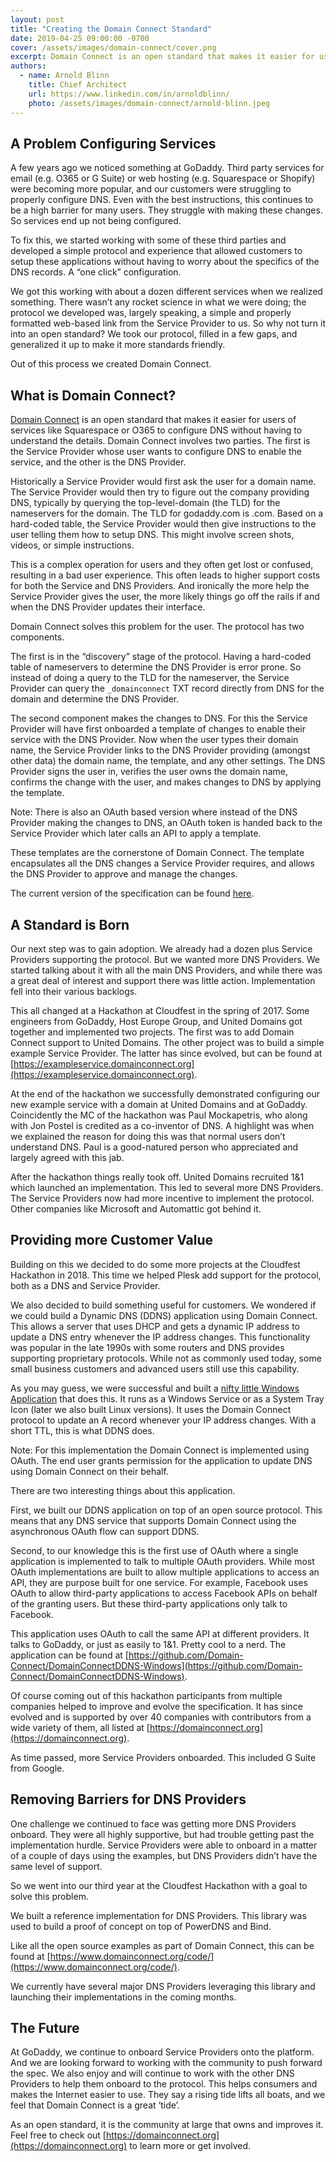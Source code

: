 ```yaml
---
layout: post
title: "Creating the Domain Connect Standard"
date: 2019-04-25 09:00:00 -0700
cover: /assets/images/domain-connect/cover.png
excerpt: Domain Connect is an open standard that makes it easier for users of services like Squarespace or O365 to configure DNS without having to understand the details. The protocol involves two parties. The first is the Service Provider whose user wants to configure DNS to enable the service, and the other is the DNS Provider. The most immediate reaction to it is usually 'This is a no-brainer'. But how did it get created and evolve? How can it help others?
authors:
  - name: Arnold Blinn
    title: Chief Architect
    url: https://www.linkedin.com/in/arnoldblinn/
    photo: /assets/images/domain-connect/arnold-blinn.jpeg
---
```


## A Problem Configuring Services

A few years ago we noticed something at GoDaddy. Third party services for email (e.g. O365 or G Suite) or web hosting (e.g. Squarespace or Shopify) were becoming more popular, and our customers were struggling to properly configure DNS. Even with the best instructions, this continues to be a high barrier for many users.  They struggle with making these changes. So services end up not being configured.

To fix this, we started working with some of these third parties and developed a simple protocol and experience that allowed customers to setup these applications without having to worry about the specifics of the DNS records.  A “one click” configuration. 

We got this working with about a dozen different services when we realized something.  There wasn’t any rocket science in what we were doing; the protocol we developed was, largely speaking, a simple and properly formatted web-based link from the Service Provider to us. So why not turn it into an open standard? We took our protocol, filled in a few gaps, and generalized it up to make it more standards friendly.  

Out of this process we created Domain Connect.

## What is Domain Connect?

[Domain Connect](https://domainconnect.org) is an open standard that makes it easier for users of services like Squarespace or O365 to configure DNS without having to understand the details. Domain Connect involves two parties. The first is the Service Provider whose user wants to configure DNS to enable the service, and the other is the DNS Provider.

Historically a Service Provider would first ask the user for a domain name. The Service Provider would then try to figure out the company providing DNS, typically by querying the top-level-domain (the TLD) for the nameservers for the domain. The TLD for godaddy.com is .com. Based on a hard-coded table, the Service Provider would then give instructions to the user telling them how to setup DNS.  This might involve screen shots, videos, or simple instructions.

This is a complex operation for users and they often get lost or confused, resulting in a bad user experience. This often leads to higher support costs for both the Service and DNS Providers. And ironically the more help the Service Provider gives the user, the more likely things go off the rails if and when the DNS Provider updates their interface.

Domain Connect solves this problem for the user. The protocol has two components.

The first is in the “discovery” stage of the protocol. Having a hard-coded table of nameservers to determine the DNS Provider is error prone. So instead of doing a query to the TLD for the nameserver, the Service Provider can query the `_domainconnect` TXT record directly from DNS for the domain and determine the DNS Provider.  

The second component makes the changes to DNS. For this the Service Provider will have first onboarded a template of changes to enable their service with the DNS Provider. Now when the user types their domain name, the Service Provider links to the DNS Provider providing (amongst other data) the domain name, the template, and any other settings. The DNS Provider signs the user in, verifies the user owns the domain name, confirms the change with the user, and makes changes to DNS by applying the template.

Note: There is also an OAuth based version where instead of the DNS Provider making the changes to DNS, an OAuth token is handed back to the Service Provider which later calls an API to apply a template.

These templates are the cornerstone of Domain Connect. The template encapsulates all the DNS changes a Service Provider requires, and allows the DNS Provider to approve and manage the changes.

The current version of the specification can be found [here](https://www.domainconnect.org/specification/).

## A Standard is Born

Our next step was to gain adoption.  We already had a dozen plus Service Providers supporting the protocol. But we wanted more DNS Providers.  We started talking about it with all the main DNS Providers, and while there was a great deal of interest and support there was little action.  Implementation fell into their various backlogs.

This all changed at a Hackathon at Cloudfest in the spring of 2017.  Some engineers from GoDaddy, Host Europe Group, and United Domains got together and implemented two projects. The first was to add Domain Connect support to United Domains.  The other project was to build a simple example Service Provider. The latter has since evolved, but can be found at [https://exampleservice.domainconnect.org](https://exampleservice.domainconnect.org).

At the end of the hackathon we successfully demonstrated configuring our new example service with a domain at United Domains and at GoDaddy.  Coincidently the MC of the hackathon was Paul Mockapetris, who along with Jon Postel is credited as a co-inventor of DNS. A highlight was when we explained the reason for doing this was that normal users don’t understand DNS.  Paul is a good-natured person who appreciated and largely agreed with this jab. 

After the hackathon things really took off. United Domains recruited 1&1 which launched an implementation. This led to several more DNS Providers. The Service Providers now had more incentive to implement the protocol.  Other companies like Microsoft and Automattic got behind it.  

## Providing more Customer Value

Building on this we decided to do some more projects at the Cloudfest Hackathon in 2018. This time we helped Plesk add support for the protocol, both as a DNS and Service Provider. 

We also decided to build something useful for customers. We wondered if we could build a Dynamic DNS (DDNS) application using Domain Connect. This allows a server that uses DHCP and gets a dynamic IP address to update a DNS entry whenever the IP address changes. This functionality was popular in the late 1990s with some routers and DNS provides supporting proprietary protocols. While not as commonly used today, some small business customers and advanced users still use this capability.  

As you may guess, we were successful and built a [nifty little Windows Application](https://github.com/Domain-Connect/DomainConnectDDNS-Windows) that does this. It runs as a Windows Service or as a System Tray Icon (later we also built Linux versions). It uses the Domain Connect protocol to update an A record whenever your IP address changes. With a short TTL, this is what DDNS does. 

Note: For this implementation the Domain Connect is implemented using OAuth.  The end user grants permission for the application to update DNS using Domain Connect on their behalf.

There are two interesting things about this application.

First, we built our DDNS application on top of an open source protocol. This means that any DNS service that supports Domain Connect using the asynchronous OAuth flow can support DDNS.

Second, to our knowledge this is the first use of OAuth where a single application is implemented to talk to multiple OAuth providers.  While most OAuth implementations are built to allow multiple applications to access an API, they are purpose built for one service.  For example, Facebook uses OAuth to allow third-party applications to access Facebook APIs on behalf of the granting users. But these third-party applications only talk to Facebook.

This application uses OAuth to call the same API at different providers. It talks to GoDaddy, or just as easily to 1&1.  Pretty cool to a nerd.  The application can be found at [https://github.com/Domain-Connect/DomainConnectDDNS-Windows](https://github.com/Domain-Connect/DomainConnectDDNS-Windows).

Of course coming out of this hackathon participants from multiple companies helped to improve and evolve the specification.  It has since evolved and is supported by over 40 companies with contributors from a wide variety of them, all listed at [https://domainconnect.org](https://domainconnect.org).

As time passed, more Service Providers onboarded. This included G Suite from Google. 

## Removing Barriers for DNS Providers

One challenge we continued to face was getting more DNS Providers onboard. They were all highly supportive, but had trouble getting past the implementation hurdle.  Service Providers were able to onboard in a matter of a couple of days using the examples, but DNS Providers didn’t have the same level of support.

So we went into our third year at the Cloudfest Hackathon with a goal to solve this problem.

We built a reference implementation for DNS Providers. This library was used to build a proof of concept on top of PowerDNS and Bind.  

Like all the open source examples as part of Domain Connect, this can be found at [https://www.domainconnect.org/code/](https://www.domainconnect.org/code/).

We currently have several major DNS Providers leveraging this library and launching their implementations in the coming months.
 
## The Future

At GoDaddy, we continue to onboard Service Providers onto the platform. And we are looking forward to working with the community to push forward the spec. We also enjoy and will continue to work with the other DNS Providers to help them onboard to the protocol. This helps consumers and makes the Internet easier to use. They say a rising tide lifts all boats, and we feel that Domain Connect is a great ‘tide’.

As an open standard, it is the community at large that owns and improves it. Feel free to check out [https://domainconnect.org](https://domainconnect.org) to learn more or get involved.
